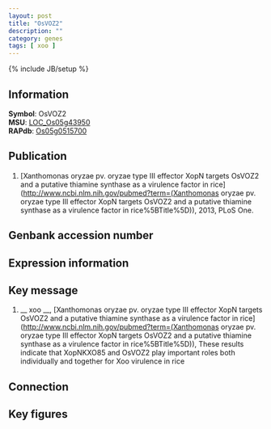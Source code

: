 ```yaml
---
layout: post
title: "OsVOZ2"
description: ""
category: genes
tags: [ xoo ]
---
```

{% include JB/setup %}

## Information
__Symbol__: OsVOZ2  
__MSU__: [LOC_Os05g43950](http://rice.plantbiology.msu.edu/cgi-bin/ORF_infopage.cgi?orf=LOC_Os05g43950)  
__RAPdb__: [Os05g0515700](http://rapdb.dna.affrc.go.jp/viewer/gbrowse_details/irgsp1?name=Os05g0515700)  

## Publication
1. [Xanthomonas oryzae pv. oryzae type III effector XopN targets OsVOZ2 and a putative thiamine synthase as a virulence factor in rice](http://www.ncbi.nlm.nih.gov/pubmed?term=(Xanthomonas oryzae pv. oryzae type III effector XopN targets OsVOZ2 and a putative thiamine synthase as a virulence factor in rice%5BTitle%5D)), 2013, PLoS One.

## Genbank accession number

## Expression information

## Key message
1. __ xoo __, [Xanthomonas oryzae pv. oryzae type III effector XopN targets OsVOZ2 and a putative thiamine synthase as a virulence factor in rice](http://www.ncbi.nlm.nih.gov/pubmed?term=(Xanthomonas oryzae pv. oryzae type III effector XopN targets OsVOZ2 and a putative thiamine synthase as a virulence factor in rice%5BTitle%5D)),  These results indicate that XopNKXO85 and OsVOZ2 play important roles both individually and together for Xoo virulence in rice

## Connection

## Key figures


